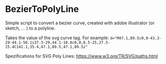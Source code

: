 # BezierToPolyLine


Simple script to convert a bezier curve, created with adobe illustrator (or sketch, ... ) to a polyline. 

Takes the value of the svg curve tag. 
For example:  ```d="M47.1,89.5c0,0-43.3-29-44.1-58.1s37.3-29,44.1-10.8c0,0,6.5-25,27.5-15.4C141.1,35.4,47.1,89.5,47.1,89.5z"```


Spezifications for SVG Poly Lines: https://www.w3.org/TR/SVG/paths.html

